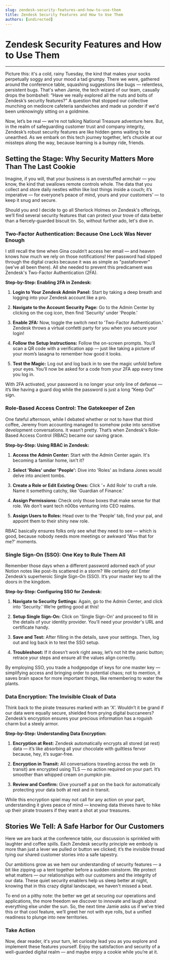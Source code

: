 ```yaml
---
slug: zendesk-security-features-and-how-to-use-them
title: Zendesk Security Features and How to Use Them
authors: [undirected]
---
```



# Zendesk Security Features and How to Use Them

---

Picture this: it's a cold, rainy Tuesday, the kind that makes your socks perpetually soggy and your mood a tad grumpy. There we were, gathered around the conference table, squashing suggestions like bugs — relentless, persistent bugs. That's when Jamie, the tech wizard of our team, casually drops the bombshell: “Have we really explored all the nuts and bolts of Zendesk’s security features?” A question that stopped our collective munching on mediocre cafeteria sandwiches and made us ponder if we'd been unknowingly sitting on a goldmine. 

Now, let’s be real — we’re not talking National Treasure adventure here. But, in the realm of safeguarding customer trust and company integrity, Zendesk’s robust security features are like hidden gems waiting to be unearthed. As we embark on this tech journey together, let’s chuckle at our missteps along the way, because learning is a bumpy ride, friends. 

## Setting the Stage: Why Security Matters More Than The Last Cookie

Imagine, if you will, that your business is an overstuffed armchair — you know, the kind that swallows remote controls whole. The data that you collect and store daily nestles within like lost things inside a couch; it’s imperative — for everyone’s peace of mind, yours and your customers’ — to keep it snug and secure.

Should you and I decide to go all Sherlock Holmes on Zendesk's offerings, we’ll find several security features that can protect your trove of data better than a fiercely-guarded biscuit tin. So, without further ado, let's dive in.

### Two-Factor Authentication: Because One Lock Was Never Enough

I still recall the time when Gina couldn’t access her email — and heaven knows how much we rely on those notifications! Her password had slipped through the digital cracks because it was as simple as "pastaforever" (we’ve all been there). All she needed to prevent this predicament was Zendesk's Two-Factor Authentication (2FA).

**Step-by-Step: Enabling 2FA in Zendesk:**

1. **Login to Your Zendesk Admin Panel:**
   Start by taking a deep breath and logging into your Zendesk account like a pro.

2. **Navigate to the Account Security Page:**
    Go to the Admin Center by clicking on the cog icon, then find 'Security' under 'People.'

3. **Enable 2FA:**
   Now, toggle the switch next to 'Two-Factor Authentication.' Zendesk throws a virtual confetti party for you when you secure your login!

4. **Follow the Setup Instructions:**
   Follow the on-screen prompts. You’ll scan a QR code with a verification app — just like taking a picture of your mom’s lasagna to remember how good it looks.

5. **Test the Magic:**
   Log out and log back in to see the magic unfold before your eyes. You’ll now be asked for a code from your 2FA app every time you log in.

With 2FA activated, your password is no longer your only line of defense — it’s like having a guard dog while the password is just a long “Keep Out” sign.

### Role-Based Access Control: The Gatekeeper of Zen

One fateful afternoon, while I debated whether or not to have that third coffee, Jeremy from accounting managed to somehow poke into sensitive development conversations. It wasn’t pretty. That’s when Zendesk's Role-Based Access Control (RBAC) became our saving grace.

**Step-by-Step: Using RBAC in Zendesk:**

1. **Access the Admin Center:**
   Start with the Admin Center again. It's becoming a familiar home, isn't it?

2. **Select 'Roles' under 'People':**
   Dive into 'Roles' as Indiana Jones would delve into ancient tombs.

3. **Create a Role or Edit Existing Ones:**
   Click '+ Add Role' to craft a role. Name it something catchy, like 'Guardian of Finance.'

4. **Assign Permissions:**
   Check only those boxes that make sense for that role. We don’t want tech n00bs venturing into CEO realms.

5. **Assign Users to Roles:**
   Head over to the 'People' tab, find your pal, and appoint them to their shiny new role.

RBAC basically ensures folks only see what they need to see — which is good, because nobody needs more meetings or awkward 'Was that for me?' moments.

### Single Sign-On (SSO): One Key to Rule Them All

Remember those days when a different password adorned each of your Notion notes like post-its scattered in a storm? We certainly do! Enter Zendesk’s superheroic Single Sign-On (SSO). It’s your master key to all the doors in the kingdom.

**Step-by-Step: Configuring SSO for Zendesk:**

1. **Navigate to Security Settings:**
   Again, go to the Admin Center, and click into 'Security.' We’re getting good at this!

2. **Setup Single Sign-On:**
   Click on 'Single Sign-On' and proceed to fill in the details of your identity provider. You’ll need your provider's URL and certificate handy. 

3. **Save and Test:**
   After filling in the details, save your settings. Then, log out and log back in to test the SSO setup. 

4. **Troubleshoot:**
   If it doesn’t work right away, let’s not hit the panic button; retrace your steps and ensure all the values align correctly.

By employing SSO, you trade a hodgepodge of keys for one master key — simplifying access and bringing order to potential chaos; not to mention, it saves brain space for more important things, like remembering to water the plants.

### Data Encryption: The Invisible Cloak of Data

Think back to the pirate treasures marked with an ‘X’. Wouldn’t it be grand if our data were equally secure, shielded from prying digital buccaneers? Zendesk’s encryption ensures your precious information has a roguish charm but a steely armor.

**Step-by-Step: Understanding Data Encryption:**

1. **Encryption at Rest:**
   Zendesk automatically encrypts all stored (at rest) data — it’s like absorbing all your chocolate with guiltless fervor because, hey, it’s sugar-free.

2. **Encryption in Transit:**
   All conversations traveling across the web (in transit) are encrypted using TLS — no action required on your part. It’s smoother than whipped cream on pumpkin pie.

3. **Review and Confirm:**
   Give yourself a pat on the back for automatically protecting your data both at rest and in transit.

While this encryption spiel may not call for any action on your part, understanding it gives peace of mind — knowing data thieves have to hike up their pirate trousers if they want a shot at your treasures.

## Stories We Tell: A Safe Harbor for Our Customers

Here we are back at the conference table, our discussion is sprinkled with laughter and coffee spills. Each Zendesk security principle we embody is more than just a lever we pulled or button we clicked; it’s the invisible thread tying our shared customer stories into a safe tapestry. 

Our ambitions grow as we hem our understanding of security features — a bit like zipping up a tent together before a sudden rainstorm. We protect what matters — our relationships with our customers and the integrity of our data. These quiet security enablers help us sleep better at night, knowing that in this crazy digital landscape, we haven't missed a beat.

To end on a pithy note: the better we get at securing our operations and applications, the more freedom we discover to innovate and laugh about everything else under the sun. So, the next time Jamie asks us if we’ve tried this or that cool feature, we’ll greet her not with eye rolls, but a unified readiness to plunge into new territories.

### Take Action

Now, dear reader, it's your turn, let curiosity lead you as you explore and implement these features yourself. Enjoy the satisfaction and security of a well-guarded digital realm — and maybe enjoy a cookie while you’re at it.